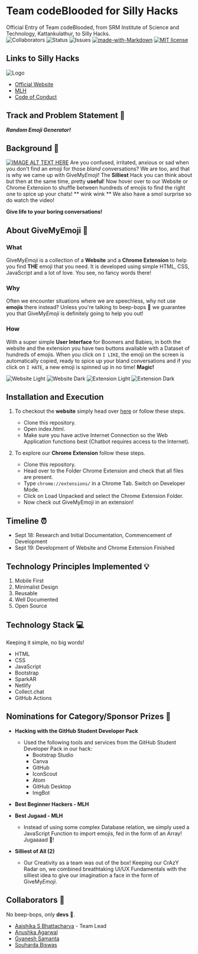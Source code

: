 # Team codeBlooded for Silly Hacks

Official Entry of Team codeBlooded, from SRM Institute of Science and Technology, Kattankulathur, to Silly Hacks. <br>
![Collaborators](https://img.shields.io/badge/collaborators-4-red)
![Status](https://img.shields.io/badge/status-working-orange)
![Issues](https://img.shields.io/badge/issues-0-blue)
[![made-with-Markdown](https://img.shields.io/badge/Made%20with-Markdown-1f425f.svg)](http://commonmark.org)
[![MIT license](https://img.shields.io/badge/License-MIT-blue.svg)](https://lbesson.mit-license.org/) 

## Links to Silly Hacks

![Logo](repository-assets/cover.svg)
- [Official Website](https://slillyhacks.online/)
- [MLH](https://mlh.sillyhacks.com/)
- [Code of Conduct](https://static.mlh.io/docs/mlh-code-of-conduct.pdf?fbclid=IwAR2vbP-bruJ_ZyL9D0bamJ-15OxadEtm0tv4l1EYBBkNnJ5-6XoUe0Zd2ZE)


## Track and Problem Statement 🚧

***Random Emoji Generator!***

## Background 📖

[![IMAGE ALT TEXT HERE](https://img.youtube.com/vi/YOUTUBE_VIDEO_ID_HERE/0.jpg)](https://www.youtube.com/watch?v=YOUTUBE_VIDEO_ID_HERE)
Are you confused, irritated, anxious or sad when you don't find an emoji for those *bland* conversations? We are too, and that is why we came up with GiveMy*Emoji*! The **Silliest** Hack you can think about but then at the same time, pretty **useful**! Now hover over to our Website or Chrome Extension to shuffle between hundreds of emojis to find the right one to spice up your chats! ** wink wink ** We also have a smol surprise so do watch the video!

**Give life to your boring conversations!**

## About GiveMyEmoji 🔧
### What
GiveMy*Emoji* is a collection of a **Website** and a **Chrome Extension** to help you find **THE** emoji that you need. It is developed using simple HTML, CSS, JavaScript and a lot of love. You see, no fancy words there!

### Why
Often we encounter situations where we are speechless, why not use **emojis** there instead? Unless you're talking to beep-bops 🤖 we guarantee you that GiveMy*Emoji* is definitely going to help you out!

### How
With a super simple **User Interface** for Boomers and Babies, in both the website and the extension you have two buttons available with a Dataset of hundreds of emojis. When you click on `I LIKE`, the emoji on the screen is automatically copied, ready to spice up your bland conversations and if you click on `I HATE`, a new emoji is spinned up in no time! **Magic!**
  
![Website Light](repository-assets/1.png)
![Website Dark](repository-assets/2.png)
![Extension Light](repository-assets/3.png)
![Extension Dark](repository-assets/4.png)

## Installation and Execution

1. To checkout the **website** simply head over [here](https://givemyemoji.netlify.app) or follow these steps.
   - Clone this repository.
   - Open index.html.
   - Make sure you have active Internet Connection so the Web Application functions best (Chatbot requires access to the Internet).

2. To explore our **Chrome Extension** follow these steps.
   - Clone this repository.
   - Head over to the Folder Chrome Extension and check that all files are present.
   - Type `chrome://extensions/` in a Chrome Tab. Switch on Developer Mode.
   - Click on Load Unpacked and select the Chrome Extension Folder.
   - Now check out GiveMyEmoji in an extension!

## Timeline ⏰

- Sept 18: Research and Initial Documentation, Commencement of Development
- Sept 19: Development of Website and Chrome Extension Finished

## Technology Principles Implemented 💡

1. Mobile First
2. Minimalist Design
3. Reusable
4. Well Documented
5. Open Source

## Technology Stack 💻

Keeping it simple, no big words!
- HTML
- CSS
- JavaScript
- Bootstrap
- SparkAR
- Netlify
- Collect.chat
- GitHub Actions

## Nominations for Category/Sponsor Prizes 🤝

 - **Hacking with the GitHub Student Developer Pack**
   - Used the following tools and services from the GitHub Student Developer Pack in our hack:
     - Bootstrap Studio
     - Canva
     - GitHub
     - IconScout
     - Atom
     - GitHub Desktop
     - ImgBot

 - **Best Beginner Hackers - MLH**
 - **Best Jugaad - MLH**
    - Instead of using some complex Database relation, we simply used a JavaScript Function to import emojis, fed in the form of an Array! Jugaaaad 💯!
 - **Silliest of All (2)**
    - Our Creativity as a team was out of the box! Keeping our CrAzY Radar on, we combined breathtaking UI/UX Fundamentals with the silliest idea to give our imagination a face in the form of GiveMy*Emoji*.

## Collaborators 🤖

No beep-bops, only **devs** 💖.
- [Aaishika S Bhattacharya](https://www.github.com/aaishikasb) - Team Lead
- [Anushka Agarwal](https://www.github.com/anushka17agarwal)
- [Gyanesh Samanta](https://www.github.com/Gyanesh-Samanta-123)
- [Souharda Biswas](https://www.github.com/TheSouharda)

